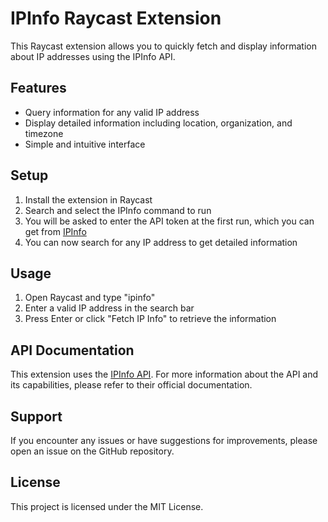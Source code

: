 # IPInfo Raycast Extension

This Raycast extension allows you to quickly fetch and display information about IP addresses using the IPInfo API.

## Features

- Query information for any valid IP address
- Display detailed information including location, organization, and timezone
- Simple and intuitive interface

## Setup

1. Install the extension in Raycast
2. Search and select the IPInfo command to run
3. You will be asked to enter the API token at the first run, which you can get from [IPInfo](https://ipinfo.io/signup)
4. You can now search for any IP address to get detailed information

## Usage

1. Open Raycast and type "ipinfo"
2. Enter a valid IP address in the search bar
3. Press Enter or click "Fetch IP Info" to retrieve the information

## API Documentation

This extension uses the [IPInfo API](https://ipinfo.io/developers). For more information about the API and its capabilities, please refer to their official documentation.

## Support

If you encounter any issues or have suggestions for improvements, please open an issue on the GitHub repository.

## License

This project is licensed under the MIT License.

